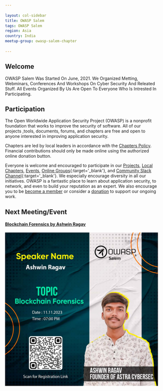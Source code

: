 ```yaml
---

layout: col-sidebar
title: OWASP Salem
tags: OWASP Salem
region: Asia
country: India 
meetup-group: owasp-salem-chapter

---
```


## Welcome
OWASP Salem Was Started On June, 2021. We Organized Metting, Webminars, Conferences And Workshops On Cyber Security And Releated Stuff. All Events Organized By Us Are Open To Everyone Who Is Intrested In Participating.

## Participation
The Open Worldwide Application Security Project (OWASP) is a nonprofit foundation that works to improve the security of software. All of our projects ,tools, documents, forums, and chapters are free and open to anyone interested in improving application security. 

Chapters are led by local leaders in accordance with the [Chapters Policy](/www-policy/operational/chapters). Financial contributions should only be made online using the authorized online donation button. 

Everyone is welcome and encouraged to participate in our [Projects](/projects/), [Local Chapters](/chapters/), [Events](/events/), [Online Groups](https://groups.google.com/a/owasp.com/){:target='_blank'}, and [Community Slack Channel](https://owasp.slack.com/){:target='_blank'}. We especially encourage diversity in all our initiatives. OWASP is a fantastic place to learn about application security, to network, and even to build your reputation as an expert. We also encourage you to be [become a member](/membership/) or consider a [donation](/donate/) to support our ongoing work.

Next Meeting/Event <!-- You should keep this section as it will populate your meetup events -->
---------------------
#### [Blockchain Forensics by Ashwin Ragav](https://www.meetup.com/owasp-salem-india/events/297169871/?isFirstPublish=true)

<img src="assets/images/OWASP%20SAlem%20November.jpg"/>
